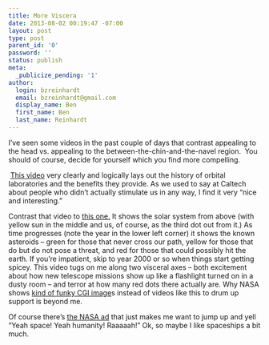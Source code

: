 ```yaml
---
title: More Viscera
date: 2013-08-02 00:19:47 -07:00
layout: post
type: post
parent_id: '0'
password: ''
status: publish
meta:
  _publicize_pending: '1'
author:
  login: bzreinhardt
  email: bzreinhardt@gmail.com
  display_name: Ben
  first_name: Ben
  last_name: Reinhardt
---
```


<p>I’ve seen some videos in the past couple of days that contrast appealing to the head vs. appealing to the between-the-chin-and-the-navel region.  You should of course, decide for yourself which you find more compelling.</p>
<p> <a href="http://www.youtube.com/watch?v=6lQqNk28PUs" target="_blank">This video</a> very clearly and logically lays out the history of orbital laboratories and the benefits they provide. As we used to say at Caltech about people who didn’t actually stimulate us in any way, I find it very “nice and interesting.”   </p>
<p>Contrast that video to <a href="http://www.youtube.com/watch?annotation_id=annotation_79355&amp;feature=iv&amp;src_vid=S_d-gs0WoUw&amp;v=ONUSP23cmAE" target="_blank">this one.</a> It shows the solar system from above (with yellow sun in the middle and us, of course, as the third dot out from it.) As time progresses (note the year in the lower left corner) it shows the known asteroids – green for those that never cross our path, yellow for those that do but do not pose a threat, and red for those that could possibly hit the earth. If you’re impatient, skip to year 2000 or so when things start getting spicey. This video tugs on me along two visceral axes – both excitement about how new telescope missions show up like a flashlight turned on in a dusty room – and terror at how many red dots there actually are. Why NASA shows <a href="http://www.space.com/22198-nasa-asteroid-capture-ideas-review.html" target="_blank">kind of funky CGI image</a>s instead of videos like this to drum up support is beyond me.</p>
<p>Of course there’s <a href="http://www.youtube.com/watch?v=E4NMAcTfcjQ" target="_blank">the NASA ad</a> that just makes me want to jump up and yell “Yeah space! Yeah humanity! Raaaaah!” Ok, so maybe I like spaceships a bit much.</p>

